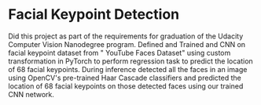 # Facial Keypoint Detection

Did this project as part of the requirements for graduation of the Udacity Computer Vision Nanodegree program. Defined and Trained and CNN on facial keypoint dataset from " YouTube Faces Dataset" using custom transformation in PyTorch to perform regression task to predict the location of 68 facial keypoints. During inference detected all the faces in an image using OpenCV's pre-trained Haar Cascade classifiers and predicted the location of 68 facial keypoints on those detected faces using our trained CNN network.
